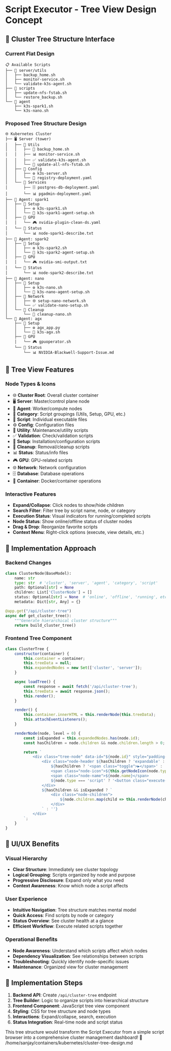 # Script Executor - Tree View Design Concept

## 🌳 Cluster Tree Structure Interface

### Current Flat Design
```
📋 Available Scripts
├── 📁 server/utils
│   ├── backup_home.sh
│   ├── monitor-service.sh
│   └── validate-k3s-agent.sh
├── 📁 scripts
│   ├── update-nfs-fstab.sh
│   └── restore_backup.sh
└── 📁 agent
    ├── k3s-spark1.sh
    └── k3s-nano.sh
```

### Proposed Tree Structure Design
```
🌐 Kubernetes Cluster
├── 🖥️ Server (tower)
│   ├── 📁 Utils
│   │   ├── 🔄 backup_home.sh
│   │   ├── 📊 monitor-service.sh
│   │   ├── ✅ validate-k3s-agent.sh
│   │   └── 🔧 update-all-nfs-fstab.sh
│   ├── 📁 Config
│   │   ├── ⚙️ k3s-server.sh
│   │   └── 🐳 registry-deployment.yaml
│   └── 📁 Services
│       ├── 🗄️ postgres-db-deployment.yaml
│       └── 📊 pgadmin-deployment.yaml
├── 🤖 Agent: spark1
│   ├── 📁 Setup
│   │   ├── ⚙️ k3s-spark1.sh
│   │   └── 🔧 k3s-spark1-agent-setup.sh
│   ├── 📁 GPU
│   │   └── 🎮 nvidia-plugin-clean-ds.yaml
│   └── 📁 Status
│       └── 📊 node-spark1-describe.txt
├── 🤖 Agent: spark2
│   ├── 📁 Setup
│   │   ├── ⚙️ k3s-spark2.sh
│   │   └── 🔧 k3s-spark2-agent-setup.sh
│   ├── 📁 GPU
│   │   └── 🎮 nvidia-smi-output.txt
│   └── 📁 Status
│       └── 📊 node-spark2-describe.txt
├── 🤖 Agent: nano
│   ├── 📁 Setup
│   │   ├── ⚙️ k3s-nano.sh
│   │   └── 🔧 k3s-nano-agent-setup.sh
│   ├── 📁 Network
│   │   ├── 🌐 setup-nano-network.sh
│   │   └── ✅ validate-nano-setup.sh
│   └── 📁 Cleanup
│       └── 🧹 cleanup-nano.sh
└── 🤖 Agent: agx
    ├── 📁 Setup
    │   ├── ⚙️ agx_app.py
    │   └── 🔧 k3s-agx.sh
    ├── 📁 GPU
    │   └── 🎮 gpuoperator.sh
    └── 📁 Status
        └── 📊 NVIDIA-Blackwell-Support-Issue.md
```

## 🎯 Tree View Features

### Node Types & Icons
- 🌐 **Cluster Root**: Overall cluster container
- 🖥️ **Server**: Master/control plane node
- 🤖 **Agent**: Worker/compute nodes
- 📁 **Category**: Script groupings (Utils, Setup, GPU, etc.)
- 📄 **Script**: Individual executable files
- ⚙️ **Config**: Configuration files
- 🔄 **Utility**: Maintenance/utility scripts
- ✅ **Validation**: Check/validation scripts
- 🔧 **Setup**: Installation/configuration scripts
- 🧹 **Cleanup**: Removal/cleanup scripts
- 📊 **Status**: Status/info files
- 🎮 **GPU**: GPU-related scripts
- 🌐 **Network**: Network configuration
- 🗄️ **Database**: Database operations
- 🐳 **Container**: Docker/container operations

### Interactive Features
- **Expand/Collapse**: Click nodes to show/hide children
- **Search Filter**: Filter tree by script name, node, or category
- **Execution Status**: Visual indicators for running/completed scripts
- **Node Status**: Show online/offline status of cluster nodes
- **Drag & Drop**: Reorganize favorite scripts
- **Context Menu**: Right-click options (execute, view details, etc.)

## 🔧 Implementation Approach

### Backend Changes
```python
class ClusterNode(BaseModel):
    name: str
    type: str  # 'cluster', 'server', 'agent', 'category', 'script'
    path: Optional[str] = None
    children: List['ClusterNode'] = []
    status: Optional[str] = None  # 'online', 'offline', 'running', etc.
    metadata: Dict[str, Any] = {}

@app.get("/api/cluster-tree")
async def get_cluster_tree():
    """Generate hierarchical cluster structure"""
    return build_cluster_tree()
```

### Frontend Tree Component
```javascript
class ClusterTree {
    constructor(container) {
        this.container = container;
        this.treeData = null;
        this.expandedNodes = new Set(['cluster', 'server']);
    }

    async loadTree() {
        const response = await fetch('/api/cluster-tree');
        this.treeData = await response.json();
        this.render();
    }

    render() {
        this.container.innerHTML = this.renderNode(this.treeData);
        this.attachEventListeners();
    }

    renderNode(node, level = 0) {
        const isExpanded = this.expandedNodes.has(node.id);
        const hasChildren = node.children && node.children.length > 0;

        return `
            <div class="tree-node" data-id="${node.id}" style="padding-left: ${level * 20}px">
                <div class="node-header ${hasChildren ? 'expandable' : ''} ${isExpanded ? 'expanded' : ''}">
                    ${hasChildren ? '<span class="toggle">▶</span>' : '<span class="spacer"></span>'}
                    <span class="node-icon">${this.getNodeIcon(node.type)}</span>
                    <span class="node-name">${node.name}</span>
                    ${node.type === 'script' ? '<button class="execute-btn">▶</button>' : ''}
                </div>
                ${hasChildren && isExpanded ? `
                    <div class="node-children">
                        ${node.children.map(child => this.renderNode(child, level + 1)).join('')}
                    </div>
                ` : ''}
            </div>
        `;
    }
}
```

## 🎨 UI/UX Benefits

### Visual Hierarchy
- **Clear Structure**: Immediately see cluster topology
- **Logical Grouping**: Scripts organized by node and purpose
- **Progressive Disclosure**: Expand only what you need
- **Context Awareness**: Know which node a script affects

### User Experience
- **Intuitive Navigation**: Tree structure matches mental model
- **Quick Access**: Find scripts by node or category
- **Status Overview**: See cluster health at a glance
- **Efficient Workflow**: Execute related scripts together

### Operational Benefits
- **Node Awareness**: Understand which scripts affect which nodes
- **Dependency Visualization**: See relationships between scripts
- **Troubleshooting**: Quickly identify node-specific issues
- **Maintenance**: Organized view for cluster management

## 🚀 Implementation Steps

1. **Backend API**: Create `/api/cluster-tree` endpoint
2. **Tree Builder**: Logic to organize scripts into hierarchical structure
3. **Frontend Component**: JavaScript tree view component
4. **Styling**: CSS for tree structure and node types
5. **Interactions**: Expand/collapse, search, execution
6. **Status Integration**: Real-time node and script status

This tree structure would transform the Script Executor from a simple script browser into a comprehensive cluster management dashboard! 🌟</content>
<parameter name="filePath">/home/sanjay/containers/kubernetes/cluster-tree-design.md
